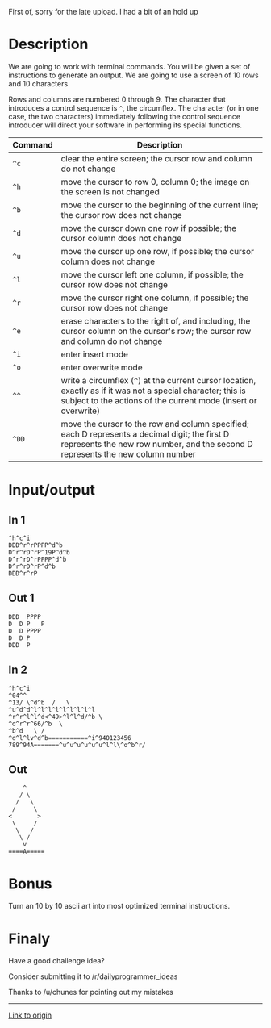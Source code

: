First of, sorry for the late upload. I had a bit of an hold up

# Description
We are going to work with terminal commands. You will be given a set of instructions to generate an output.
We are going to use a screen of 10 rows and 10 characters

Rows and columns are numbered 0 through 9. The character that introduces a control sequence is `^`, the circumflex. The character (or in one case, the two characters) immediately following the control sequence introducer will direct your software in performing its special functions.

Command | Description
---|---
`^c` | clear the entire screen; the cursor row and column do not change 
`^h` | move the cursor to row 0, column 0; the image on the screen is not changed 
`^b` | move the cursor to the beginning of the current line; the cursor row does not change 
`^d` | move the cursor down one row if possible; the cursor column does not change 
`^u` | move the cursor up one row, if possible; the cursor column does not change 
`^l` | move the cursor left one column, if possible; the cursor row does not change 
`^r` | move the cursor right one column, if possible; the cursor row does not change 
`^e` | erase characters to the right of, and including, the cursor column on the cursor's row; the cursor row and column do not change 
`^i` | enter insert mode 
`^o` | enter overwrite mode 
`^^` | write a circumflex (`^`) at the current cursor location, exactly as if it was not a special character; this is subject to the actions of the current mode (insert or overwrite) 
`^DD` | move the cursor to the row and column specified; each D represents a decimal digit; the first D represents the new row number, and the second D represents the new column number 

# Input/output

## In 1

    ^h^c^i
    DDD^r^rPPPP^d^b
    D^r^rD^rP^19P^d^b
    D^r^rD^rPPPP^d^b
    D^r^rD^rP^d^b
    DDD^r^rP  
    
## Out 1

    DDD  PPPP 
    D  D P   P
    D  D PPPP 
    D  D P    
    DDD  P 

## In 2

    ^h^c^i
    ^04^^
    ^13/ \^d^b  /   \
    ^u^d^d^l^l^l^l^l^l^l^l^l
    ^r^r^l^l^d<^49>^l^l^d/^b \
    ^d^r^r^66/^b  \
    ^b^d   \ /
    ^d^l^lv^d^b===========^i^94O123456
    789^94A=======^u^u^u^u^u^u^l^l\^o^b^r/

## Out

        ^
       / \
      /   \
     /     \
    <       >
     \     /
      \   /
       \ /
        v
    ====A=====

# Bonus

Turn an 10 by 10 ascii art into most optimized terminal instructions.

# Finaly
Have a good challenge idea?

Consider submitting it to /r/dailyprogrammer_ideas

Thanks to /u/chunes for pointing out my mistakes

---

[Link to origin](https://www.reddit.com/r/dailyprogrammer/45k70o)